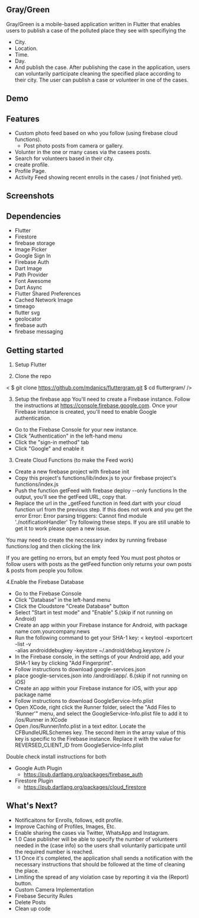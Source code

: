 ## Gray/Green
Gray/Green is a mobile-based application written in Flutter that enables users to publish a case of the polluted place they see with specifiying the 
- City.
- Location.
- Time.
- Day.
- And publish the case.
After publishing the case in the application, users can voluntarily participate cleaning the specified place according to their city. The user can publish a case or volunteer in one of the cases.

## Demo


## Features
- Custom photo feed based on who you follow (using firebase cloud functions).
   - Post photo posts from camera or gallery.
- Volunter in the one or many cases via the casees posts.
- Search for volunteers based in their city.
- create profile.
- Profile Page.
- Activity Feed showing recent enrolls in the cases / (not finished yet).

## Screenshots


## Dependencies
- Flutter
- Firestore
- firebase storage
- Image Picker
- Google Sign In
- Firebase Auth
- Dart Image
- Path Provider
- Font Awesome
- Dart Async
- Flutter Shared Preferences
- Cached Network Image
- timeago
- flutter svg
- geolocator
- firebase auth
- firebase messaging

## Getting started 

1. Setup Flutter

2. Clone the repo

< $ git clone https://github.com/mdanics/fluttergram.git
$ cd fluttergram/ />

3. Setup the firebase app
You'll need to create a Firebase instance. Follow the instructions at https://console.firebase.google.com.
Once your Firebase instance is created, you'll need to enable Google authentication.
- Go to the Firebase Console for your new instance.
- Click "Authentication" in the left-hand menu
- Click the "sign-in method" tab
- Click "Google" and enable it
3. Create Cloud Functions (to make the Feed work)
- Create a new firebase project with firebase init
- Copy this project's functions/lib/index.js to your firebase project's functions/index.js
- Push the function getFeed with firebase deploy --only functions In the output, you'll see the getFeed URL, copy that.
- Replace the url in the _getFeed function in feed.dart with your cloud function url from the previous step.
If this does not work and you get the error Error: Error parsing triggers: Cannot find module './notificationHandler' Try following these steps. If you are still unable to get it to work please open a new issue.

You may need to create the neccessary index by running firebase functions:log and then clicking the link

If you are getting no errors, but an empty feed You must post photos or follow users with posts as the getFeed function only returns your own posts & posts from people you follow.

4.Enable the Firebase Database
- Go to the Firebase Console
- Click "Database" in the left-hand menu
- Click the Cloudstore "Create Database" button
- Select "Start in test mode" and "Enable"
5.(skip if not running on Android)
- Create an app within your Firebase instance for Android, with package name com.yourcompany.news
- Run the following command to get your SHA-1 key:
< keytool -exportcert -list -v \
-alias androiddebugkey -keystore ~/.android/debug.keystore />
- In the Firebase console, in the settings of your Android app, add your SHA-1 key by clicking "Add Fingerprint".
- Follow instructions to download google-services.json
- place google-services.json into /android/app/.
6.(skip if not running on iOS)
- Create an app within your Firebase instance for iOS, with your app package name
- Follow instructions to download GoogleService-Info.plist
- Open XCode, right click the Runner folder, select the "Add Files to 'Runner'" menu, and select the GoogleService-Info.plist file to add it to /ios/Runner in XCode
- Open /ios/Runner/Info.plist in a text editor. Locate the CFBundleURLSchemes key. The second item in the array value of this key is specific to the Firebase instance. Replace it with the value for REVERSED_CLIENT_ID from GoogleService-Info.plist

Double check install instructions for both

- Google Auth Plugin
  - https://pub.dartlang.org/packages/firebase_auth
- Firestore Plugin
  - https://pub.dartlang.org/packages/cloud_firestore


## What's Next?
 - Notificaitons for Enrolls, follows, edit profile.
 - Improve Caching of Profiles, Images, Etc.
 - Enable sharing the cases via Twitter, WhatsApp and Instagram.
 - 1.0 Case publisher will be able to specify the number of volunteers needed in the (case info) so the 
   users shall voluntarily participate until the required number is reached.
 - 1.1 Once it's completed, the application shall sends a notification with the necessary instructions that should be followed at the time of cleaning the place.
 - Limiting the spread of any violation case by reporting it via the (Report) button.
 - Custom Camera Implementation
 - Firebase Security Rules
 - Delete Posts
 - Clean up code
